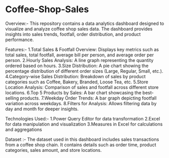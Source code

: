 # Coffee-Shop-Sales
Overview:-
This repository contains a data analytics dashboard designed to visualize and analyze coffee shop sales data. The dashboard provides insights into sales trends, footfall, order distribution, and product performance.

Features:-
1.Total Sales & Footfall Overview: Displays key metrics such as total sales, total footfall, average bill per person, and average order per person.
2.Hourly Sales Analysis: A line graph representing the quantity ordered based on hours.
3.Size Distribution: A pie chart showing the percentage distribution of different order sizes (Large, Regular, Small, etc.).
4.Category-wise Sales Distribution: Breakdown of sales by product categories such as Coffee, Bakery, Branded, Loose Tea, etc.
5.Store Location Analysis: Comparison of sales and footfall across different store locations.
6.Top 5 Products by Sales: A bar chart showcasing the best-selling products.
7.Weekday Order Trends: A bar graph depicting footfall variation across weekdays.
8.Filters for Analysis: Allows filtering data by day and month for deeper insights.

Technologies Used:-
1.Power Query Editor for data transformation
2.Excel for data manipulation and visualization
3.Measures in Excel for calculations and aggregations

Dataset :-
The dataset used in this dashboard includes sales transactions from a coffee shop chain. It contains details such as order time, product categories, sales amount, and store locations.



